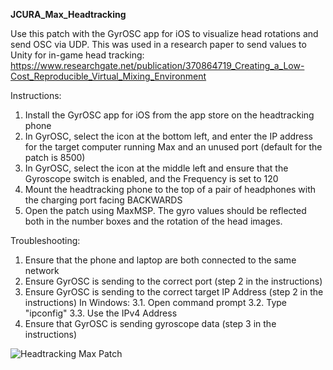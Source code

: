 **JCURA_Max_Headtracking**

Use this patch with the GyrOSC app for iOS to visualize head rotations and send OSC via UDP. 
This was used in a research paper to send values to Unity for in-game head tracking:
https://www.researchgate.net/publication/370864719_Creating_a_Low-Cost_Reproducible_Virtual_Mixing_Environment


Instructions:
1. Install the GyrOSC app for iOS from the app store on the headtracking phone
2. In GyrOSC, select the icon at the bottom left, and enter the IP address for the target computer running Max and an unused port (default for the patch is 8500)
3. In GyrOSC, select the icon at the middle left and ensure that the Gyroscope switch is enabled, and the Frequency is set to 120
4. Mount the headtracking phone to the top of a pair of headphones with the charging port facing BACKWARDS
5. Open the patch using MaxMSP. The gyro values should be reflected both in the number boxes and the rotation of the head images.


Troubleshooting:
1. Ensure that the phone and laptop are both connected to the same network
2. Ensure GyrOSC is sending to the correct port (step 2 in the instructions)
3. Ensure GyrOSC is sending to the correct target IP Address (step 2 in the instructions)
	In Windows:
	3.1. Open command prompt
	3.2. Type "ipconfig"
	3.3. Use the IPv4 Address
4. Ensure that GyrOSC is sending gyroscope data (step 3 in the instructions)


![Headtracking Max Patch](https://github.com/bgmennie/JCURA_Max_Headtracking/assets/33833740/6cff3e92-0aac-4b6e-9a48-7938c3bc9791)
